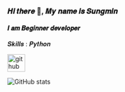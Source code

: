 ### 𝑯𝒊 𝒕𝒉𝒆𝒓𝒆 👋, 𝑴𝒚 𝒏𝒂𝒎𝒆 𝒊𝒔 𝑺𝒖𝒏𝒈𝒎𝒊𝒏
#### 𝑰 𝒂𝒎 𝑩𝒆𝒈𝒊𝒏𝒏𝒆𝒓 𝒅𝒆𝒗𝒆𝒍𝒐𝒑𝒆𝒓

𝑺𝒌𝒊𝒍𝒍𝒔 : 𝑷𝒚𝒕𝒉𝒐𝒏

[<img src='https://cdn.jsdelivr.net/npm/simple-icons@3.0.1/icons/github.svg' alt='github' height='40'>](https://github.com/H0wtocode) 

![GitHub stats](https://github-readme-stats.vercel.app/api?username=H0wtocode&show_icons=true)  
